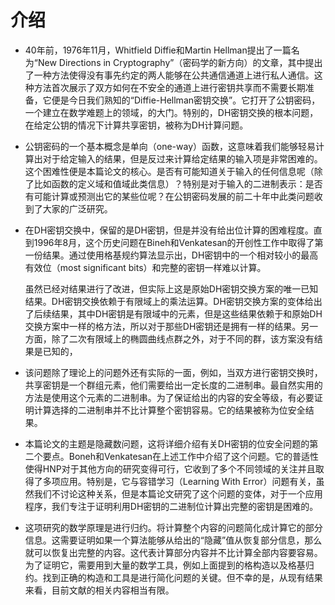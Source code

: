 # 介绍

* 40年前，1976年11月，Whitfield Diffie和Martin Hellman提出了一篇名为“New Directions in Cryptography”（密码学的新方向）的文章，其中提出了一种方法使得没有事先约定的两人能够在公共通信通道上进行私人通信。这种方法首次展示了双方如何在不安全的通道上进行密钥共享而不需要长期准备，它便是今日我们熟知的“Diffie-Hellman密钥交换”。它打开了公钥密码，一个建立在数学难题上的领域，的大门。特别的，DH密钥交换的根本问题，在给定公钥的情况下计算共享密钥，被称为DH计算问题。

* 公钥密码的一个基本概念是单向（one-way）函数，这意味着我们能够轻易计算出对于给定输入的结果，但是反过来计算给定结果的输入项是非常困难的。这个困难性便是本篇论文的核心。是否有可能知道关于输入的任何信息呢（除了比如函数的定义域和值域此类信息）？特别是对于输入的二进制表示：是否有可能计算或预测出它的某些位呢？在公钥密码发展的前二十年中此类问题收到了大家的广泛研究。

* 在DH密钥交换中，保留的是DH密钥，但是并没有给出位计算的困难程度。直到1996年8月，这个历史问题在Bineh和Venkatesan的开创性工作中取得了第一份结果。通过使用格基规约算法显示出，DH密钥中的一个相对较小的最高有效位（most significant bits）和完整的密钥一样难以计算。

    虽然已经对结果进行了改进，但实际上这是原始DH密钥交换方案的唯一已知结果。DH密钥交换依赖于有限域上的乘法运算。DH密钥交换方案的变体给出了后续结果，其中DH密钥是有限域中的元素，但是这些结果依赖于和原始DH交换方案中一样的格方法，所以对于那些DH密钥还是拥有一样的结果。另一方面，除了二次有限域上的椭圆曲线点群之外，对于不同的群，该方案没有结果是已知的，

* 该问题除了理论上的问题外还有实际的一面，例如，当双方进行密钥交换时，共享密钥是一个群组元素，他们需要给出一定长度的二进制串。最自然实用的方法是使用这个元素的二进制串。为了保证给出的内容的安全等级，有必要证明计算选择的二进制串并不比计算整个密钥容易。它的结果被称为位安全结果。

* 本篇论文的主题是隐藏数问题，这将详细介绍有关DH密钥的位安全问题的第二个要点。Boneh和Venkatesan在上述工作中介绍了这个问题。它的普适性使得HNP对于其他方向的研究变得可行，它收到了多个不同领域的关注并且取得了多项应用。特别是，它与容错学习（Learning With Error）问题有关，虽然我们不讨论这种关系，但是本篇论文研究了这个问题的变体，对于一个应用程序，我们专注于证明利用DH密钥的二进制位计算出完整的密钥是困难的。

* 这项研究的数学原理是进行归约。将计算整个内容的问题简化成计算它的部分信息。这需要证明如果一个算法能够从给出的“隐藏”值从恢复部分信息，那么就可以恢复出完整的内容。这代表计算部分内容并不比计算全部内容要容易。为了证明它，需要用到大量的数学工具，例如上面提到的格构造以及格基归约。找到正确的构造和工具是进行简化问题的关键。但不幸的是，从现有结果来看，目前文献的相关内容相当有限。